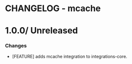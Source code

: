 # CHANGELOG - mcache

1.0.0/ Unreleased
==================

### Changes

* [FEATURE] adds mcache integration to integrations-core.


